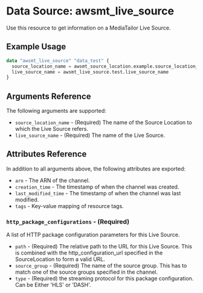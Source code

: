 # Data Source: awsmt_live_source

Use this resource to get information on a MediaTailor Live Source.


## Example Usage

```terraform
data "awsmt_live_source" "data_test" {
  source_location_name = awsmt_source_location.example.source_location_name
  live_source_name = awsmt_live_source.test.live_source_name
}
```

## Arguments Reference
The following arguments are supported:

* `source_location_name` - (Required) The name of the Source Location to which the Live Source refers.
* `live_source_name` - (Required) The name of the Live Source.

## Attributes Reference
In addition to all arguments above, the following attributes are exported:

* `arn` - The ARN of the channel.
* `creation_time` - The timestamp of when the channel was created.
* `last_modified_time` - The timestamp of when the channel was last modified.
* `tags` - Key-value mapping of resource tags.

### `http_package_configurations` - (Required)
A list of HTTP package configuration parameters for this Live Source.

* `path` - (Required) The relative path to the URL for this Live Source. This is combined with the http_configuration_url specified in the SourceLocation to form a valid URL.
* `source_group` - (Required) The name of the source group. This has to match one of the source groups specified in the channel.
* `type` - (Required) the streaming protocol for this package configuration. Can be Either 'HLS' or 'DASH'.
